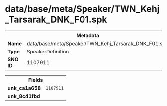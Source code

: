 <h1>data/base/meta/Speaker/TWN_Kehj_Tarsarak_DNK_F01.spk</h1><table><tr><th colspan="100%">Metadata</th></tr><tr><td><b>Name</b></td><td>data/base/meta/Speaker/TWN_Kehj_Tarsarak_DNK_F01.spk</td></tr><tr><td><b>Type</b></td><td>SpeakerDefinition</td></tr><tr><td><b>SNO ID</b></td><td>1107911</td></tr></table>

<table><tr><th colspan="100%">Fields</th></tr><tr><td><b>unk_ca1a658</b></td><td><code>1107911</code></td></tr><tr><td><b>unk_8c41fbd</b></td><td></td></tr></table>

